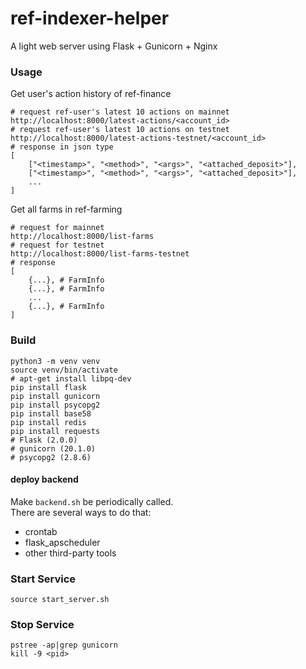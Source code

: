 # ref-indexer-helper

A light web server using Flask + Gunicorn + Nginx

### Usage
Get user's action history of ref-finance
```shell
# request ref-user's latest 10 actions on mainnet
http://localhost:8000/latest-actions/<account_id>
# request ref-user's latest 10 actions on testnet
http://localhost:8000/latest-actions-testnet/<account_id>
# response in json type
[
    ["<timestamp>", "<method>", "<args>", "<attached_deposit>"],
    ["<timestamp>", "<method>", "<args>", "<attached_deposit>"],
    ...
]
```

Get all farms in ref-farming
```shell
# request for mainnet
http://localhost:8000/list-farms
# request for testnet
http://localhost:8000/list-farms-testnet
# response
[
    {...}, # FarmInfo
    {...}, # FarmInfo
    ...
    {...}, # FarmInfo
]
```

### Build
```
python3 -m venv venv
source venv/bin/activate
# apt-get install libpq-dev
pip install flask
pip install gunicorn
pip install psycopg2
pip install base58
pip install redis
pip install requests
# Flask (2.0.0)
# gunicorn (20.1.0)
# psycopg2 (2.8.6)
```
#### deploy backend
Make ```backend.sh``` be periodically called.  
There are several ways to do that:
* crontab
* flask_apscheduler
* other third-party tools

### Start Service
```
source start_server.sh
```

### Stop Service

```
pstree -ap|grep gunicorn
kill -9 <pid>
```
